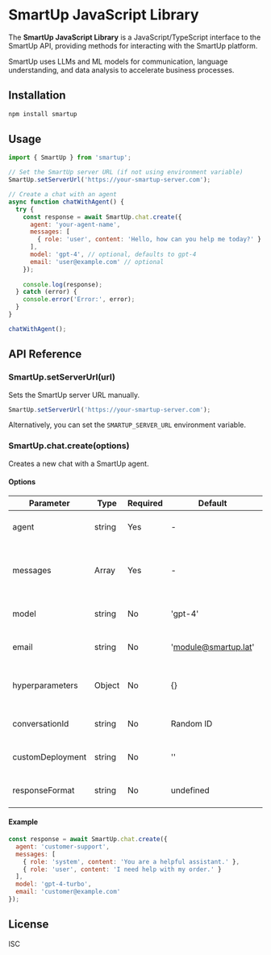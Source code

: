# SmartUp JavaScript Library

The **SmartUp JavaScript Library** is a JavaScript/TypeScript interface to the SmartUp API, providing methods for interacting with the SmartUp platform.

SmartUp uses LLMs and ML models for communication, language understanding, and data analysis to accelerate business processes.

## Installation

```bash
npm install smartup
```

## Usage

```javascript
import { SmartUp } from 'smartup';

// Set the SmartUp server URL (if not using environment variable)
SmartUp.setServerUrl('https://your-smartup-server.com');

// Create a chat with an agent
async function chatWithAgent() {
  try {
    const response = await SmartUp.chat.create({
      agent: 'your-agent-name',
      messages: [
        { role: 'user', content: 'Hello, how can you help me today?' }
      ],
      model: 'gpt-4', // optional, defaults to gpt-4
      email: 'user@example.com' // optional
    });
    
    console.log(response);
  } catch (error) {
    console.error('Error:', error);
  }
}

chatWithAgent();
```

## API Reference

### SmartUp.setServerUrl(url)

Sets the SmartUp server URL manually.

```javascript
SmartUp.setServerUrl('https://your-smartup-server.com');
```

Alternatively, you can set the `SMARTUP_SERVER_URL` environment variable.

### SmartUp.chat.create(options)

Creates a new chat with a SmartUp agent.

#### Options

| Parameter | Type | Required | Default | Description |
|-----------|------|----------|---------|-------------|
| agent | string | Yes | - | The name of the agent to chat with |
| messages | Array | Yes | - | Array of message objects with role and content |
| model | string | No | 'gpt-4' | The model to use for the chat |
| email | string | No | 'module@smartup.lat' | User email for identification |
| hyperparameters | Object | No | {} | Additional parameters for the model |
| conversationId | string | No | Random ID | ID to track the conversation |
| customDeployment | string | No | '' | Custom deployment identifier |
| responseFormat | string | No | undefined | Format for the response |

#### Example

```javascript
const response = await SmartUp.chat.create({
  agent: 'customer-support',
  messages: [
    { role: 'system', content: 'You are a helpful assistant.' },
    { role: 'user', content: 'I need help with my order.' }
  ],
  model: 'gpt-4-turbo',
  email: 'customer@example.com'
});
```

## License

ISC
